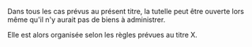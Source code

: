 Dans tous les cas prévus au présent titre, la tutelle peut être ouverte lors même qu'il n'y aurait pas de biens à administrer.

Elle est alors organisée selon les règles prévues au titre X.
